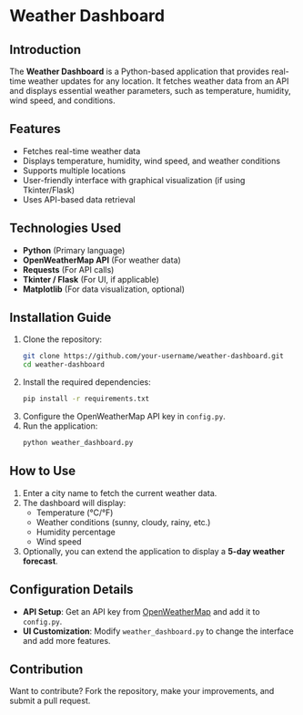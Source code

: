 # Weather Dashboard

## Introduction
The **Weather Dashboard** is a Python-based application that provides real-time weather updates for any location. It fetches weather data from an API and displays essential weather parameters, such as temperature, humidity, wind speed, and conditions.

## Features
- Fetches real-time weather data
- Displays temperature, humidity, wind speed, and weather conditions
- Supports multiple locations
- User-friendly interface with graphical visualization (if using Tkinter/Flask)
- Uses API-based data retrieval

## Technologies Used
- **Python** (Primary language)
- **OpenWeatherMap API** (For weather data)
- **Requests** (For API calls)
- **Tkinter / Flask** (For UI, if applicable)
- **Matplotlib** (For data visualization, optional)

## Installation Guide
1. Clone the repository:
   ```sh
   git clone https://github.com/your-username/weather-dashboard.git
   cd weather-dashboard
   ```
2. Install the required dependencies:
   ```sh
   pip install -r requirements.txt
   ```
3. Configure the OpenWeatherMap API key in `config.py`.
4. Run the application:
   ```sh
   python weather_dashboard.py
   ```

## How to Use
1. Enter a city name to fetch the current weather data.
2. The dashboard will display:
   - Temperature (°C/°F)
   - Weather conditions (sunny, cloudy, rainy, etc.)
   - Humidity percentage
   - Wind speed
3. Optionally, you can extend the application to display a **5-day weather forecast**.

## Configuration Details
- **API Setup**: Get an API key from [OpenWeatherMap](https://openweathermap.org/) and add it to `config.py`.
- **UI Customization**: Modify `weather_dashboard.py` to change the interface and add more features.

## Contribution
Want to contribute? Fork the repository, make your improvements, and submit a pull request.


